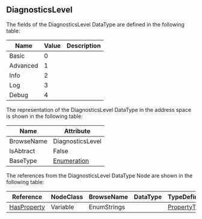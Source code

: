 <!-- datatype -->
## DiagnosticsLevel
<!-- end of description -->
The fields of the DiagnosticsLevel DataType are defined in the following table:  

|Name|Value| Description|
|---|---|---|
|Basic|0||
|Advanced|1||
|Info|2||
|Log|3||
|Debug|4||

The representation of the DiagnosticsLevel DataType in the address space is shown in the following table:  

|Name|Attribute|
|---|---|
|BrowseName|DiagnosticsLevel|
|IsAbtract|False|
|BaseType|[Enumeration](../../../Part3/DataTypes/Enumeration/readme.md)|

The references from the DiagnosticsLevel DataType Node are shown in the following table:  

|Reference|NodeClass|BrowseName|DataType|TypeDefinition|ModellingRule|
|---|---|---|---|---|---|
|[HasProperty](../../../Part3/ReferenceTypes/HasProperty/readme.md)|Variable|EnumStrings||[PropertyType](../../Part5/VariableTypes/PropertyType/readme.md)|[Mandatory](../../Objects/Mandatory/readme.md)|

